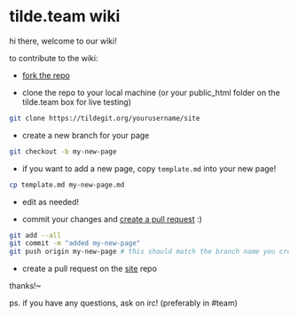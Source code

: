 # tilde.team wiki

hi there, welcome to our wiki!

to contribute to the wiki:

* [fork the repo](https://tildegit.org/repo/fork/1)

* clone the repo to your local machine (or your public_html folder on the tilde.team box for live testing)
```sh
git clone https://tildegit.org/yourusername/site
```

* create a new branch for your page
```sh
git checkout -b my-new-page
```

* if you want to add a new page, copy `template.md` into your new page!
```sh
cp template.md my-new-page.md
```

* edit as needed!

* commit your changes and [create a pull request](https://tildegit.org/team/site/pulls) :)
```sh
git add --all
git commit -m "added my-new-page"
git push origin my-new-page # this should match the branch name you created earlier
```

* create a pull request on the [site](https://tildegit.org/team/site) repo

thanks!~

ps. if you have any questions, ask on irc! (preferably in #team)
